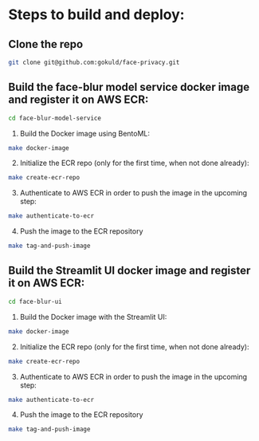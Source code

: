 # Steps to build and deploy:

## Clone the repo

``` bash
git clone git@github.com:gokuld/face-privacy.git
```

## Build the face-blur model service docker image and register it on AWS ECR:

``` bash
cd face-blur-model-service
```

1. Build the Docker image using BentoML:

``` bash
make docker-image
```

2. Initialize the ECR repo (only for the first time, when not done already):

``` bash
make create-ecr-repo
```

3. Authenticate to AWS ECR in order to push the image in the upcoming step:

``` bash
make authenticate-to-ecr
```

4. Push the image to the ECR repository
``` bash
make tag-and-push-image
```

## Build the Streamlit UI docker image and register it on AWS ECR:

``` bash
cd face-blur-ui
```

1. Build the Docker image with the Streamlit UI:

``` bash
make docker-image
```

2. Initialize the ECR repo (only for the first time, when not done already):

``` bash
make create-ecr-repo
```

3. Authenticate to AWS ECR in order to push the image in the upcoming step:

``` bash
make authenticate-to-ecr
```

4. Push the image to the ECR repository
``` bash
make tag-and-push-image
```
